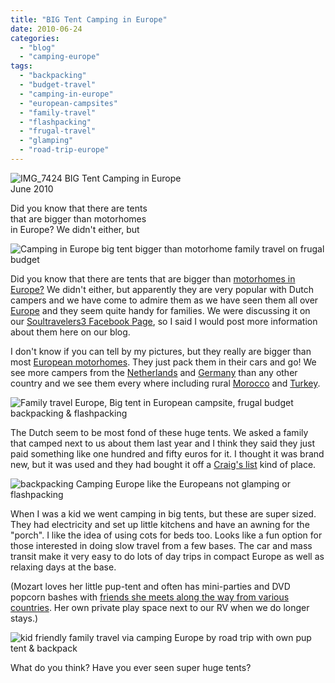```yaml
---
title: "BIG Tent Camping in Europe"
date: 2010-06-24
categories: 
  - "blog"
  - "camping-europe"
tags: 
  - "backpacking"
  - "budget-travel"
  - "camping-in-europe"
  - "european-campsites"
  - "family-travel"
  - "flashpacking"
  - "frugal-travel"
  - "glamping"
  - "road-trip-europe"
---
```


 ![IMG_7424](https://pub-ac94b3f306b24c0dba4238943c97f2e1.r2.dev/6a00e5502a950788330133f17f62c2970b.jpg) BIG Tent Camping in Europe  
June 2010

Did you know that there are tents  
that are bigger than motorhomes  
in Europe? We didn't either, but 

<!--more-->

![Camping in Europe big tent bigger than motorhome family travel on frugal budget](https://pub-ac94b3f306b24c0dba4238943c97f2e1.r2.dev/6a00e5502a95078833013484a733c5970c.jpg)  

Did you know that there are tents that are bigger than [motorhomes in Europe?](https://pub-ac94b3f306b24c0dba4238943c97f2e1.r2.dev/2010/05/camping-europe-in-a-motorhome-rv-5-best-sites-roadtrip-europe-family-travel-budget-best-price.html) We didn't either, but apparently they are very popular with Dutch campers and we have come to admire them as we have seen them all over [Europe](http://en.wikipedia.org/wiki/Europe) and they seem quite handy for families. We were discussing it on our [Soultravelers3 Facebook Page](http://www.facebook.com/pages/Soultravelers3com-Around-the-World-Family-Travel-Education-Adventure/185105005187?ref=search), so I said I would post more information about them here on our blog.  
  
I don't know if you can tell by my pictures, but they really are bigger than most [European motorhomes](https://pub-ac94b3f306b24c0dba4238943c97f2e1.r2.dev/2010/05/camping-europe-in-a-motorhome-rv-5-best-sites-roadtrip-europe-family-travel-budget-best-price.html). They just pack them in their cars and go! We see more campers from the [Netherlands](https://pub-ac94b3f306b24c0dba4238943c97f2e1.r2.dev/2006/09/windmills-insid.html) and [Germany](https://pub-ac94b3f306b24c0dba4238943c97f2e1.r2.dev/2009/05/family-travel-photo-germany-romantic-road.html) than any other country and we see them every where including rural [Morocco](https://pub-ac94b3f306b24c0dba4238943c97f2e1.r2.dev/2007/04/morocco-reflect.html#more) and [Turkey](https://pub-ac94b3f306b24c0dba4238943c97f2e1.r2.dev/2007/07/turkey-tree-hou.html). 

![Family travel Europe, Big tent in European campsite, frugal budget backpacking & flashpacking](https://pub-ac94b3f306b24c0dba4238943c97f2e1.r2.dev/6a00e5502a95078833013484a7351c970c.jpg)  
  
  
The Dutch seem to be most fond of these huge tents. We asked a family that camped next to us about them last year and I think they said they just paid something like one hundred and fifty euros for it. I thought it was brand new, but it was used and they had bought it off a [Craig's list](http://en.wikipedia.org/wiki/Craigslist) kind of place. 

![backpacking Camping Europe like the Europeans not glamping or flashpacking](https://pub-ac94b3f306b24c0dba4238943c97f2e1.r2.dev/6a00e5502a950788330133f17f6563970b.jpg)  
  
  
When I was a kid we went camping in big tents, but these are super sized. They had electricity and set up little kitchens and have an awning for the "porch". I like the idea of using cots for beds too. Looks like a fun option for those interested in doing slow travel from a few bases. The car and mass transit make it very easy to do lots of day trips in compact Europe as well as relaxing days at the base.

(Mozart loves her little pup-tent and often has mini-parties and DVD popcorn bashes with [friends she meets along the way from various countries](https://pub-ac94b3f306b24c0dba4238943c97f2e1.r2.dev/2009/06/questions-answers-about-soultravelers3-family-travel.html). Her own private play space next to our RV when we do longer stays.)

![kid friendly family travel via camping Europe by road trip with own pup tent & backpack](https://pub-ac94b3f306b24c0dba4238943c97f2e1.r2.dev/6a00e5502a950788330133f17f6881970b.jpg)  

  
What do you think? Have you ever seen super huge tents?
